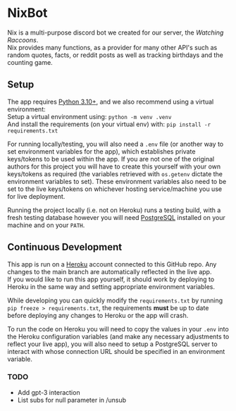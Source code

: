 # NixBot


Nix is a multi-purpose discord bot we created for our server, the *Watching Raccoons*.  
Nix provides many functions, as a provider for many other API's such as random quotes, facts, or reddit posts as well as tracking birthdays and the counting game.

## Setup

The app requires [Python 3.10+](https://www.python.org/downloads/), and we also recommend using a virtual environment:  
Setup a virtual environment using: `python -m venv .venv`  
And install the requirements (on your virtual env) with: `pip install -r requirements.txt`  

For running locally/testing, you will also need a `.env` file (or another way to set environment variables for the app), which establishes private keys/tokens to be used within the app. If you are not one of the original authors for this project you will have to create this yourself with your own keys/tokens as required (the variables retrieved with `os.getenv` dictate the environment variables to set). These environment variables also need to be set to the live keys/tokens on whichever hosting service/machine you use for live deployment.

Running the project locally (i.e. not on Heroku) runs a testing build, with a fresh testing database however you will need [PostgreSQL](https://www.postgresql.org/download/) installed on your machine and on your `PATH`.

## Continuous Development

This app is run on a [Heroku](https://www.heroku.com/) account connected to this GitHub repo. Any changes to the main branch are automatically reflected in the live app.  
If you would like to run this app yourself, it should work by deploying to Heroku in the same way and setting appropriate environment variables.  

While developing you can quickly modify the `requirements.txt` by running `pip freeze > requirements.txt`, the requirements **must** be up to date before deploying any changes to Heroku or the app will crash.

To run the code on Heroku you will need to copy the values in your `.env` into the Heroku configuration variables (and make any necessary adjustments to reflect your live app), you will also need to setup a PostgreSQL server to interact with whose connection URL should be specified in an environment variable.

### TODO

- Add gpt-3 interaction
- List subs for null parameter in /unsub